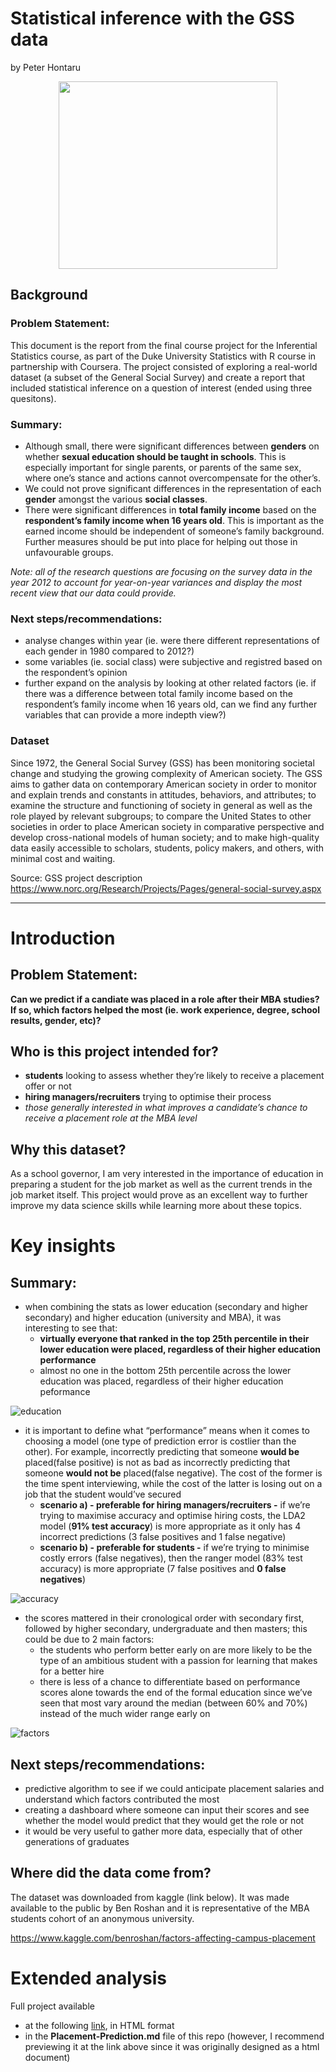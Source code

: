 Statistical inference with the GSS data
================
by Peter Hontaru

<div style="text-align:center">

<img src="_support files/education.jpg" width="350" height="300">

</div>

## Background

### Problem Statement:

This document is the report from the final course project for the
Inferential Statistics course, as part of the Duke University Statistics
with R course in partnership with Coursera. The project consisted of
exploring a real-world dataset (a subset of the General Social Survey)
and create a report that included statistical inference on a question of
interest (ended using three quesitons).

### Summary:

-   Although small, there were significant differences between
    **genders** on whether **sexual education should be taught in
    schools**. This is especially important for single parents, or
    parents of the same sex, where one’s stance and actions cannot
    overcompensate for the other’s.
-   We could not prove significant differences in the representation of
    each **gender** amongst the various **social classes**.
-   There were significant differences in **total family income** based
    on the **respondent’s family income when 16 years old**. This is
    important as the earned income should be independent of someone’s
    family background. Further measures should be put into place for
    helping out those in unfavourable groups.

*Note: all of the research questions are focusing on the survey data in
the year 2012 to account for year-on-year variances and display the most
recent view that our data could provide.*

### Next steps/recommendations:

-   analyse changes within year (ie. were there different
    representations of each gender in 1980 compared to 2012?)
-   some variables (ie. social class) were subjective and registred
    based on the respondent’s opinion
-   further expand on the analysis by looking at other related factors
    (ie. if there was a difference between total family income based on
    the respondent’s family income when 16 years old, can we find any
    further variables that can provide a more indepth view?)

### Dataset

Since 1972, the General Social Survey (GSS) has been monitoring societal
change and studying the growing complexity of American society. The GSS
aims to gather data on contemporary American society in order to monitor
and explain trends and constants in attitudes, behaviors, and
attributes; to examine the structure and functioning of society in
general as well as the role played by relevant subgroups; to compare the
United States to other societies in order to place American society in
comparative perspective and develop cross-national models of human
society; and to make high-quality data easily accessible to scholars,
students, policy makers, and others, with minimal cost and waiting.

Source: GSS project description
<https://www.norc.org/Research/Projects/Pages/general-social-survey.aspx>

------------------------------------------------------------------------

# Introduction

## Problem Statement:

**Can we predict if a candiate was placed in a role after their MBA
studies? If so, which factors helped the most (ie. work experience,
degree, school results, gender, etc)?**

## Who is this project intended for?

-   **students** looking to assess whether they’re likely to receive a
    placement offer or not
-   **hiring managers/recruiters** trying to optimise their process
-   *those generally interested in what improves a candidate’s chance to
    receive a placement role at the MBA level*

## Why this dataset?

As a school governor, I am very interested in the importance of
education in preparing a student for the job market as well as the
current trends in the job market itself. This project would prove as an
excellent way to further improve my data science skills while learning
more about these topics.

# Key insights

## Summary:

-   when combining the stats as lower education (secondary and higher
    secondary) and higher education (university and MBA), it was
    interesting to see that:
    -   **virtually everyone that ranked in the top 25th percentile in
        their lower education were placed, regardless of their higher
        education performance**
    -   almost no one in the bottom 25th percentile across the lower
        education was placed, regardless of their higher education
        peformance

![education](figures/education-1.png)

-   it is important to define what “performance” means when it comes to
    choosing a model (one type of prediction error is costlier than the
    other). For example, incorrectly predicting that someone **would
    be** placed(false positive) is not as bad as incorrectly predicting
    that someone **would not be** placed(false negative). The cost of
    the former is the time spent interviewing, while the cost of the
    latter is losing out on a job that the student would’ve secured
    -   **scenario a) - preferable for hiring managers/recruiters -** if
        we’re trying to maximise accuracy and optimise hiring costs, the
        LDA2 model (**91% test accuracy**) is more appropriate as it
        only has 4 incorrect predictions (3 false positives and 1 false
        negative)
    -   **scenario b) - preferable for students -** if we’re trying to
        minimise costly errors (false negatives), then the ranger model
        (83% test accuracy) is more appropriate (7 false positives and
        **0 false negatives**)

![accuracy](figures/accuracy-1.png)

-   the scores mattered in their cronological order with secondary
    first, followed by higher secondary, undergraduate and then masters;
    this could be due to 2 main factors:
    -   the students who perform better early on are more likely to be
        the type of an ambitious student with a passion for learning
        that makes for a better hire
    -   there is less of a chance to differentiate based on performance
        scores alone towards the end of the formal education since we’ve
        seen that most vary around the median (between 60% and 70%)
        instead of the much wider range early on

![factors](figures/factors-1.png)

## Next steps/recommendations:

-   predictive algorithm to see if we could anticipate placement
    salaries and understand which factors contributed the most
-   creating a dashboard where someone can input their scores and see
    whether the model would predict that they would get the role or not
-   it would be very useful to gather more data, especially that of
    other generations of graduates

## Where did the data come from?

The dataset was downloaded from kaggle (link below). It was made
available to the public by Ben Roshan and it is representative of the
MBA students cohort of an anonymous university.

<https://www.kaggle.com/benroshan/factors-affecting-campus-placement>

# Extended analysis

Full project available

-   at the following
    [link](http://htmlpreview.github.io/?https://github.com/peterhontaru/Job-Offer-Prediction-MBA-Students/blob/master/Placement-Prediction.html),
    in HTML format
-   in the **Placement-Prediction.md** file of this repo (however, I
    recommend previewing it at the link above since it was originally
    designed as a html document)
